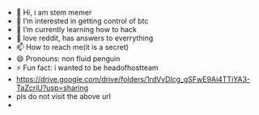 - 👋 Hi, i am stem memer 
- 👀 I’m interested in getting control of btc 
- 🌱 I’m currently learning how to hack 
- 💞️ love reddit, has answers to everrything
- 📫 How to reach me(it is a secret)
- 😄 Pronouns: non fluid penguin
- ⚡ Fun fact: i wanted to be headofhostteam
- https://drive.google.com/drive/folders/1rdVvDlcg_gSFwE9Ai4TTiYA3-TaZcriU?usp=sharing
- pls do not visit the above url
- 

<!---
stem-memer/stem-memer is a ✨ special ✨ repository because its `README.md` (this file) appears on your GitHub profile.
You can click the Preview link to take a look at your changes.
--->
